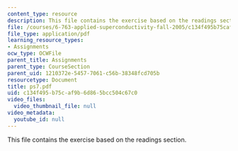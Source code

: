 ```yaml
---
content_type: resource
description: This file contains the exercise based on the readings section.
file: /courses/6-763-applied-superconductivity-fall-2005/c134f495b75caf9b6d865bcc504c67c0_ps7.pdf
file_type: application/pdf
learning_resource_types:
- Assignments
ocw_type: OCWFile
parent_title: Assignments
parent_type: CourseSection
parent_uid: 1210372e-5457-7061-c56b-38348fcd705b
resourcetype: Document
title: ps7.pdf
uid: c134f495-b75c-af9b-6d86-5bcc504c67c0
video_files:
  video_thumbnail_file: null
video_metadata:
  youtube_id: null
---
```

This file contains the exercise based on the readings section.

